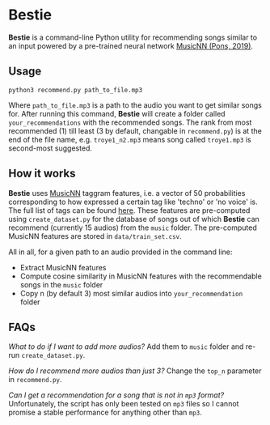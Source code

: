 # Bestie
 
**Bestie** is a command-line Python utility for recommending songs similar to an input powered by a pre-trained neural network [MusicNN (Pons, 2019)](https://github.com/jordipons/musicnn).

## Usage

```
python3 recommend.py path_to_file.mp3 
```

Where `path_to_file.mp3` is a path to the audio you want to get similar songs for. After running this command, **Bestie** will create a folder called `your_recommendations` with the recommended songs. The rank from most recommended (1) till least (3 by default, changable in `recommend.py`) is at the end of the file name, e.g. `troye1_n2.mp3` means song called `troye1.mp3` is second-most suggested.

## How it works
**Bestie** uses [MusicNN](https://github.com/jordipons/musicnn) taggram features, i.e. a vector of 50 probabilities corresponding to how expressed a certain tag like 'techno' or 'no voice' is. The full list of tags can be found [here](https://github.com/jordipons/musicnn/blob/master/FAQs.md). These features are pre-computed using `create_dataset.py` for the database of songs out of which **Bestie** can recommend (currently 15 audios) from the `music` folder. The pre-computed MusicNN features are stored in `data/train_set.csv`.

All in all, for a given path to an audio provided in the command line:
- Extract MusicNN features
- Compute cosine similarity in MusicNN features with the recommendable songs in the `music` folder
- Copy n (by default 3) most similar audios into `your_recommendation` folder 


## FAQs
*What to do if I want to add more audios?*
Add them to `music` folder and re-run `create_dataset.py`.

*How do I recommend more audios than just 3?*
Change the `top_n` parameter in `recommend.py`.

*Can I get a recommendation for a song that is not in `mp3` format?*
Unfortunately, the script has only been tested on `mp3` files so I cannot promise a stable performance for anything other than `mp3`.
